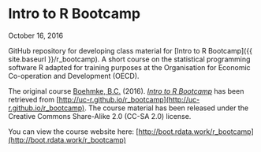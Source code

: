 # Intro to R Bootcamp
October 16, 2016  

GitHub repository for developing class material for [Intro to R Bootcamp]({{ site.baseurl }}/r_bootcamp). A short course on the statistical programming software R adapted for training purposes at the Organisation for Economic Co-operation and Development (OECD).

The original course [Boehmke, B.C.](http://bradleyboehmke.github.io/) (2016). [*Intro to R Bootcamp*](http://github.com/bradleyboehmke/Intro-to-R-Bootcamp/) has been retrieved from [http://uc-r.github.io/r_bootcamp](http://uc-r.github.io/r_bootcamp). The course material has been released under the Creative Commons Share-Alike 2.0 (CC-SA 2.0) license.

You can view the course website here: [http://boot.rdata.work/r_bootcamp](http://boot.rdata.work/r_bootcamp)
